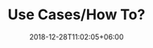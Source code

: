 ---
title: "Use Cases/How To?"
date: 2018-12-28T11:02:05+06:00
icon: "ti-help-alt"
description: "Lorem ipsum dolor sit amet ipsum dolor sit amet ipsum dolor sit amet"
type: "pages"
weight: 2
---